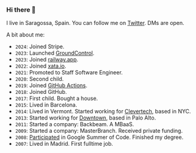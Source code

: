 ### Hi there 👋

I live in Saragossa, Spain. You can follow me on [Twitter](https://twitter.com/gimenete). DMs are open.

A bit about me:

- `2024`: Joined Stripe.
- `2023`: Launched [GroundControl](https://groundcontrol.sh/).
- `2023`: Joined [railway.app](https://railway.app).
- `2022`: Joined [xata.io](https://xata.io).
- `2021`: Promoted to Staff Software Engineer.
- `2020`: Second child.
- `2019`: Joined [GitHub Actions](https://github.com/features/actions).
- `2018`: Joined GitHub.
- `2017`: First child. Bought a house.
- `2015`: Lived in Barcelona.
- `2014`: Lived in Vermont. Started working for [Clevertech](https://clevertech.biz/), based in NYC.
- `2013`: Started working for [Downtown](https://techcrunch.com/2014/08/28/downtown-launches-mobile-payment-app-in-palo-alto/), based in Palo Alto.
- `2011`: Started a company: Backbeam. A MBaaS.
- `2009`: Started a company: MasterBranch. Received private funding.
- `2008`: [Participated](https://gimenetegsoc.wordpress.com/) in Google Summer of Code. Finished my degree.
- `2007`: Lived in Madrid. First fulltime job.
